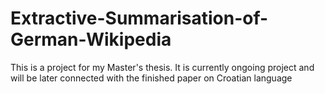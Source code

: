# Extractive-Summarisation-of-German-Wikipedia
This is a project for my Master's thesis. It is currently ongoing project and will be later connected with the finished paper on Croatian language
